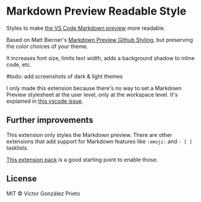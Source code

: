 # Markdown Preview Readable Style

Styles to make [the VS Code Markdown preview](https://code.visualstudio.com/Docs/languages/markdown#_markdown-preview) more readable.

Based on Matt Bierner's [Markdown Preview Github Styling](https://marketplace.visualstudio.com/items?itemName=bierner.markdown-preview-github-styles), but preserving the color choices of your theme.

It increases font size, limits text width, adds a background shadow to inline code, etc.

#todo: add screenshots of dark & light themes

I only made this extension because there's no way to set a Markdown Preview stylesheet at the user level, only at the workspace level. It's explained in [this vscode issue](https://github.com/microsoft/vscode/issues/45260).

## Further improvements

This extension only styles the Markdown preview. There are other extensions that add support for Markdown features like `:emoji:` and `- [ ]` tasklists.

[This extension pack](https://marketplace.visualstudio.com/items?itemName=bierner.github-markdown-preview) is a good starting point to enable those.

## License

MIT © Víctor González Prieto
